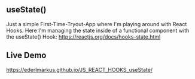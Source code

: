 ## useState()

Just a simple First-Time-Tryout-App where I'm playing around with
React Hooks. Here I'm managing the state inside of a functional
component with the useState() Hook:
https://reactjs.org/docs/hooks-state.html

## Live Demo

https://ederlmarkus.github.io/JS_REACT_HOOKS_useState/
